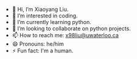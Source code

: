 - 👋 Hi, I’m Xiaoyang Liu.
- 👀 I’m interested in coding.
- 🌱 I’m currently learning python.
- 💞️ I’m looking to collaborate on python projects.
- 📫 How to reach me: x98liu@uwaterloo.ca
- 😄 Pronouns: he/him
- ⚡ Fun fact: I'm a human.

<!---
ERHUTUZI123/ERHUTUZI123 is a ✨ special ✨ repository because its `README.md` (this file) appears on your GitHub profile.
You can click the Preview link to take a look at your changes.
--->
